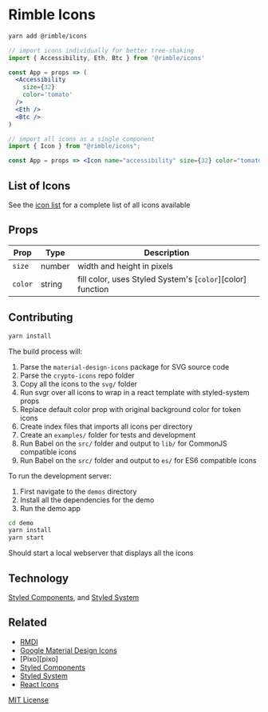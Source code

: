 # Rimble Icons

```sh
yarn add @rimble/icons
```

```jsx
// import icons individually for better tree-shaking
import { Accessibility, Eth, Btc } from '@rimble/icons'

const App = props => (
  <Accessibility
    size={32}
    color='tomato'
  />
  <Eth />
  <Btc />
)
```

```jsx
// import all icons as a single component
import { Icon } from "@rimble/icons";

const App = props => <Icon name="accessibility" size={32} color="tomato" />;
```

## List of Icons

See the [icon list](ICONS.md) for a complete list of all icons available

## Props

| Prop    | Type   | Description                                                |
| ------- | ------ | ---------------------------------------------------------- |
| `size`  | number | width and height in pixels                                 |
| `color` | string | fill color, uses Styled System's [`color`][color] function |

## Contributing

```sh
yarn install
```

The build process will:

1. Parse the `material-design-icons` package for SVG source code
1. Parse the `crypto-icons` repo folder
1. Copy all the icons to the `svg/` folder
1. Run svgr over all icons to wrap in a react template with styled-system props
1. Replace default color prop with original background color for token icons
1. Create index files that imports all icons per directory
1. Create an `examples/` folder for tests and development
1. Run Babel on the `src/` folder and output to `lib/` for CommonJS compatible icons
1. Run Babel on the `src/` folder and output to `es/` for ES6 compatible icons

To run the development server:

1. First navigate to the `demos` directory
2. Install all the dependencies for the demo
3. Run the demo app

```sh
cd demo
yarn install
yarn start
```

Should start a local webserver that displays all the icons

## Technology

[Styled Components][sc], and [Styled System][sys]

[sys]: https://github.com/jxnblk/styled-system
[sc]: https://github.com/styled-components/styled-components

## Related

- [RMDI](https://jxnblk.com/rmdi)
- [Google Material Design Icons](https://github.com/google/material-design-icons)
- [Pixo][pixo]
- [Styled Components][sc]
- [Styled System][sys]
- [React Icons](https://github.com/gorangajic/react-icons)

[MIT License](LICENSE.md)
